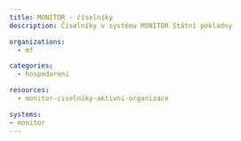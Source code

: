 ```yaml
---
title: MONITOR - číselníky
description: Číselníky v systému MONITOR Státní pokladny

organizations:
  - mf

categories:
  - hospodareni

resources:
  - monitor-ciselniky-aktivni-organizace

systems:
- monitor  
---
```

